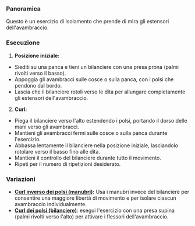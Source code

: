 ### Panoramica
Questo è un esercizio di isolamento che prende di mira gli estensori dell'avambraccio.

### Esecuzione
1. **Posizione iniziale:**
  - Siediti su una panca e tieni un bilanciere con una presa prona (palmi rivolti verso il basso).
  - Appoggia gli avambracci sulle cosce o sulla panca, con i polsi che pendono dal bordo.
  - Lascia che il bilanciere rotoli verso le dita per allungare completamente gli estensori dell'avambraccio.

2. **Curl:**
  - Piega il bilanciere verso l'alto estendendo i polsi, portando il dorso delle mani verso gli avambracci.
  - Mantieni gli avambracci fermi sulle cosce o sulla panca durante l'esercizio.
  - Abbassa lentamente il bilanciere nella posizione iniziale, lasciandolo rotolare verso il basso fino alle dita.
  - Mantieni il controllo del bilanciere durante tutto il movimento.
  - Ripeti per il numero di ripetizioni desiderato.

### Variazioni
- **[Curl inverso dei polsi (manubri)](exercise://library/library.forearms.exercises.reverseWristCurlsDumbbell):** Usa i manubri invece del bilanciere per consentire una maggiore libertà di movimento e per isolare ciascun avambraccio individualmente.
- **[Curl dei polsi (bilanciere)](exercise://library/library.forearms.exercises.wristCurlsBarbell)**: esegui l'esercizio con una presa supina (palmi rivolti verso l'alto) per attivare i flessori dell'avambraccio.